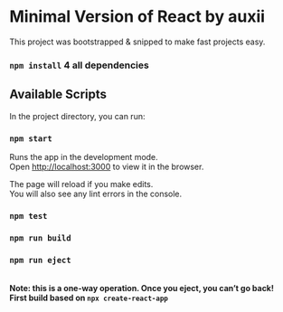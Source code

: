 # Minimal Version of React by auxii

This project was bootstrapped & snipped to make fast projects easy.

### `npm install` 4 all dependencies

## Available Scripts

In the project directory, you can run:

### `npm start`

Runs the app in the development mode.\
Open [http://localhost:3000](http://localhost:3000) to view it in the browser.

The page will reload if you make edits.\
You will also see any lint errors in the console.

### `npm test`

### `npm run build`

### `npm run eject`
\
**Note: this is a one-way operation. Once you eject, you can’t go back!** \
**First build based on `npx create-react-app`**